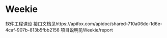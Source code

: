 # Weekie
软件工程课设
接口文档见https://apifox.com/apidoc/shared-710a06dc-1d6e-4caf-907b-813b5fbb2156
项目说明见Weekie/report
